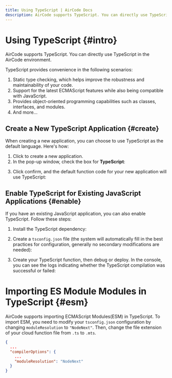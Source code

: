```yaml
---
title: Using TypeScript | AirCode Docs
description: AirCode supports TypeScript. You can directly use TypeScript in the AirCode environment.
---
```


# Using TypeScript  {#intro}

AirCode supports TypeScript. You can directly use TypeScript in the AirCode environment.

TypeScript provides convenience in the following scenarios:
1. Static type checking, which helps improve the robustness and maintainability of your code.
2. Support for the latest ECMAScript features while also being compatible with JavaScript.
3. Provides object-oriented programming capabilities such as classes, interfaces, and modules.
4. And more...

## Create a New TypeScript Application {#create}

When creating a new application, you can choose to use TypeScript as the default language. Here's how:

1. Click to create a new application.
2. In the pop-up window, check the box for **TypeScript**:

<ACImage src="/_images/1687941402462.png" mode="dark" width="530" />
<ACImage src="/_images/1687941435342.png" mode="light" width="530" />

3. Click confirm, and the default function code for your new application will use TypeScript:

<ACImage src="/_images/1687941645021.png" mode="light" />
<ACImage src="/_images/1687941751546.png" mode="dark" />

## Enable TypeScript for Existing JavaScript Applications {#enable}

If you have an existing JavaScript application, you can also enable TypeScript. Follow these steps:

1. Install the TypeScript dependency:

<ACImage src="/_images/1687941850850.png" mode="dark" width="240"/>
<ACImage src="/_images/1687942052252.png" mode="light" width="240"/>

2. Create a `tsconfig.json` file (the system will automatically fill in the best practices for configuration, generally no secondary modifications are needed):

<ACImage src="/_images/1687942094699.png" mode="light"/>
<ACImage src="/_images/1687942140281.png" mode="dark"/>

3. Create your TypeScript function, then debug or deploy. In the console, you can see the logs indicating whether the TypeScript compilation was successful or failed:

<ACImage src="/_images/1688015952700.png" mode="light"/>
<ACImage src="/_images/1688015974786.png" mode="dark"/>

# Importing ES Module Modules in TypeScript {#esm}

AirCode supports importing ECMAScript Modules(ESM) in TypeScript. To import ESM, you need to modify your `tsconfig.json` configuration by changing `moduleResolution` to `"NodeNext"`. Then, change the file extension of your cloud function file from `.ts` to `.mts`.

```json
{
  ...
  "compilerOptions": {
    ...
    "moduleResolution": "NodeNext"
  }
}
```